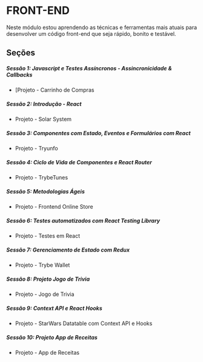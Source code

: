# FRONT-END

Neste módulo estou aprendendo as técnicas e ferramentas mais atuais para desenvolver um código front-end que seja rápido, bonito e testável.

## Seções

##### Sessão 1: Javascript e Testes Assíncronos - Assincronicidade & Callbacks

- [Projeto - Carrinho de Compras

##### Sessão 2: Introdução - React

- Projeto - Solar System

##### Sessão 3: Componentes com Estado, Eventos e Formulários com React

- Projeto - Tryunfo

##### Sessão 4: Ciclo de Vida de Componentes e React Router

- Projeto - TrybeTunes

##### Sessão 5: Metodologias Ágeis

- Projeto - Frontend Online Store

##### Sessão 6: Testes automatizados com React Testing Library

- Projeto - Testes em React

##### Sessão 7: Gerenciamento de Estado com Redux

- Projeto - Trybe Wallet

##### Sessão 8: Projeto Jogo de Trivia

- Projeto - Jogo de Trivia

##### Sessão 9: Context API e React Hooks

- Projeto - StarWars Datatable com Context API e Hooks

##### Sessão 10: Projeto App de Receitas

- Projeto - App de Receitas
